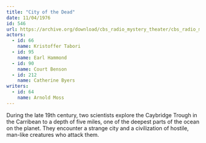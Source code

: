 ```yaml
---
title: "City of the Dead"
date: 11/04/1976
id: 546
url: https://archive.org/download/cbs_radio_mystery_theater/cbs_radio_mystery_theater-0501-0550.zip/cbs_radio_mystery_theater-0501-0550%2Fcbsrmt_0546_city_of_the_dead.mp3
actors:  
  - id: 66
    name: Kristoffer Tabori  
  - id: 95
    name: Earl Hammond  
  - id: 90
    name: Court Benson  
  - id: 212
    name: Catherine Byers
writers:  
  - id: 64
    name: Arnold Moss
---
```

During the late 19th century, two scientists explore the Caybridge Trough in the Carribean to a depth of five miles, one of the deepest parts of the ocean on the planet. They encounter a strange city and a civilization of hostile, man-like creatures who attack them.